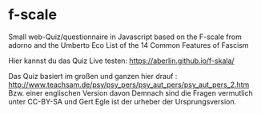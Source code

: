 # f-scale
Small web-Quiz/questionnaire in Javascript based on the F-scale from adorno and the Umberto Eco  List of the 14 Common Features of Fascism

Hier kannst du das Quiz Live testen: https://aberlin.github.io/f-skala/

Das Quiz basiert im großen und ganzen hier drauf : http://www.teachsam.de/psy/psy_pers/psy_aut_pers/psy_aut_pers_2.htm
Bzw. einer englischen Version davon
Demnach sind die Fragen vermutlich unter CC-BY-SA und Gert Egle ist der urheber der Ursprungsversion.
